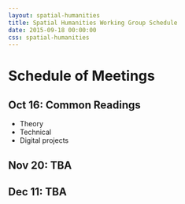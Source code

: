 ```yaml
---
layout: spatial-humanities
title: Spatial Humanities Working Group Schedule
date: 2015-09-18 00:00:00
css: spatial-humanities
---
```


# Schedule of Meetings


## Oct 16: Common Readings
- Theory
- Technical
- Digital projects

## Nov 20: TBA

## Dec 11: TBA
